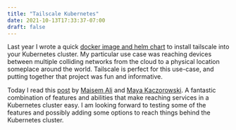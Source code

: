 ```yaml
---
title: "Tailscale Kubernetes"
date: 2021-10-13T17:33:37-07:00
draft: false
---
```


Last year I wrote a quick [docker image and helm chart](https://github.com/dathan/tailscale-docker) to install tailscale into your Kubernetes cluster. My particular use case was reaching devices between multiple colliding networks from the cloud to a physical location someplace around the world. Tailscale is perfect for this use-case, and putting together that project was fun and informative. 

Today I read this [post](https://tailscale.com/blog/kubecon-21/) by [Maisem Ali](https://twitter.com/maisem_ali) and [Maya Kaczorowski](https://twitter.com/MayaKaczorowski). A fantastic combination of features and abilities that make reaching services in a Kubernetes cluster easy. I am looking forward to testing some of the features and possibly adding some options to reach things behind the Kubernetes cluster.